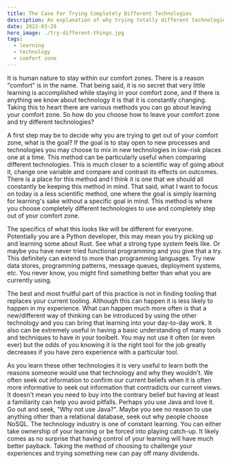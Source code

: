 ```yaml
---
title: The Case For Trying Completely Different Technologies
description: An explanation of why trying totally different technologies can be beneficial.
date: 2022-03-28
hero_image: ./try-different-things.jpg
tags:
  - learning
  - technology
  - comfort zone
---
```


It is human nature to stay within our comfort zones. There is a reason "comfort" is in the name. That being said, it is no secret that very little learning is accomplished while staying in your comfort zone, and if there is anything we know about technology it is that it is constantly changing. Taking this to heart there are various methods you can go about leaving your comfort zone. So how do you choose how to leave your comfort zone and try different technologies?

A first step may be to decide why you are trying to get out of your comfort zone, what is the goal? If the goal is to stay open to new processes and technologies you may choose to mix in new technologies in low-risk places one at a time. This method can be particularly useful when comparing different technologies. This is much closer to a scientific way of going about it, change one variable and compare and contrast its effects on outcomes. There is a place for this method and I think it is one that we should all constantly be keeping this method in mind. That said, what I want to focus on today is a less scientific method, one where the goal is simply learning for learning's sake without a specific goal in mind. This method is where you choose completely different technologies to use and completely step out of your comfort zone.

The specifics of what this looks like will be different for everyone. Potentially you are a Python developer, this may mean you try picking up and learning some about Rust. See what a strong type system feels like. Or maybe you have never tried functional programming and you give that a try. This definitely can extend to more than programming languages. Try new data stores, programming patterns, message queues, deployment systems, etc. You never know, you might find something better than what you are currently using.

The best and most fruitful part of this practice is not in finding tooling that replaces your current tooling. Although this can happen it is less likely to happen in my experience. What can happen much more often is that a new/different way of thinking can be introduced by using the other technology and you can bring that learning into your day-to-day work. It also can be extremely useful in having a basic understanding of many tools and techniques to have in your toolbelt. You may not use it often (or even ever) but the odds of you knowing it is the right tool for the job greatly decreases if you have zero experience with a particular tool.

As you learn these other technologies it is very useful to learn both the reasons someone would use that technology and why they wouldn't. We often seek out information to confirm our current beliefs when it is often more informative to seek out information that contradicts our current views. It doesn't mean you need to buy into the contrary belief but having at least a familiarity can help you avoid pitfalls. Perhaps you use Java and love it. Go out and seek, "Why not use Java?". Maybe you see no reason to use anything other than a relational database, seek out why people choose NoSQL.
The technology industry is one of constant learning. You can either take ownership of your learning or be forced into playing catch-up. It likely comes as no surprise that having control of your learning will have much better payback. Taking the method of choosing to challenge your experiences and trying something new can pay off many dividends.
